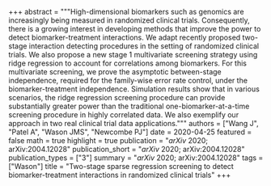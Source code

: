 +++
abstract = """High-dimensional biomarkers such as genomics are increasingly being measured in randomized clinical trials.
Consequently, there is a growing interest in developing methods that improve the power to detect biomarker-treatment
interactions. We adapt recently proposed two-stage interaction detecting procedures in the setting of randomized clinical
trials. We also propose a new stage 1 multivariate screening strategy using ridge regression to account for correlations among
biomarkers. For this multivariate screening, we prove the asymptotic between-stage independence, required for the family-wise
error rate control, under the biomarker-treatment independence. Simulation results show that in various scenarios, the ridge
regression screening procedure can provide substantially greater power than the traditional one-biomarker-at-a-time screening
procedure in highly correlated data. We also exemplify our approach in two real clinical trial data applications."""
authors = ["Wang J", "Patel A", "Wason JMS", "Newcombe PJ"]
date = 2020-04-25
featured = false
math = true
highlight = true
publication = "*arXiv* 2020; arXiv:2004.12028"
publication_short = "*arXiv* 2020; arXiv:2004.12028"
publication_types = ["3"]
summary = "*arXiv* 2020; arXiv:2004.12028"
tags = ["Wason"]
title = "Two-stage sparse regression screening to detect biomarker-treatment interactions in randomized clinical trials"
+++
